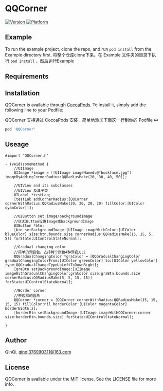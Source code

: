 # QQCorner

[![Version](https://img.shields.io/cocoapods/v/QQCorner.svg?style=flat)](https://cocoapods.org/pods/QQCorner)
[![Platform](https://img.shields.io/cocoapods/p/QQCorner.svg?style=flat)](https://cocoapods.org/pods/QQCorner)

## Example

To run the example project, clone the repo, and run `pod install` from the Example directory first.
将整个仓库clone下来，在 Example 文件夹的目录下执行 `pod install` ，然后运行Example

## Requirements

## Installation

QQCorner is available through [CocoaPods](https://cocoapods.org). To install
it, simply add the following line to your Podfile:

QQCorner 支持通过 CocoaPods 安装，简单地添加下面这一行到你的 Podfile 中

```ruby
pod 'QQCorner'
```

## Useage

```
#import "QQCorner.h"

- (void)someMethod {
    //UIImage
    UIImage *image = [[UIImage imageNamed:@"bookface.jpg"] imageByAddingCornerRadius:QQRadiusMake(20, 30, 40, 50)];
  
    //UIView and its subclasses
    //UIView 及其子类
    UILabel *testLab;
    [testLab addCornerRadius:[QQCorner cornerWithRadius:QQRadiusMake(20, 20, 20, 20) fillColor:[UIColor cyanColor]]];
  
    //UIButton set image/backgroundImage
    //给UIButton设置Image或backgroundImage
    UIButton *btn;
    [btn setBackgroundImage:[UIImage imageWithColor:[UIColor blueColor] size:btn.bounds.size cornerRadius:QQRadiusMake(15, 15, 5, 5)] forState:UIControlStateNormal];
  
    //Gradual changing color
    //简单的渐变色，支持两个颜色4种渐变方式
    QQGradualChangingColor *graColor = [QQGradualChangingColor gradualChangingColorFrom:[UIColor greenColor] to:[UIColor yellowColor] type:QQGradualChangeTypeUpLeftToDownRight];
    [graBtn setBackgroundImage:[UIImage imageWithGradualChangingColor:graColor size:graBtn.bounds.size cornerRadius:QQRadiusMake(5, 5, 15, 15)] forState:UIControlStateNormal];
    
    //Border corner
    //带边框的圆角
    QQCorner *corner = [QQCorner cornerWithRadius:QQRadiusMake(15, 15, 15, 15) fillColor:nil borderColor:[UIColor magentaColor] borderWidth:2];
    [borderBtn setBackgroundImage:[UIImage imageWithQQCorner:corner size:borderBtn.bounds.size] forState:UIControlStateNormal];
    
}

```

## Author

QinQi, qinqi376990311@163.com

## License

QQCorner is available under the MIT license. See the LICENSE file for more info.
